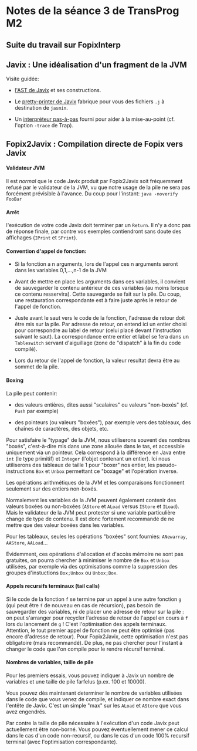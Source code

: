 Notes de la séance 3 de TransProg M2
====================================

## Suite du travail sur FopixInterp

## Javix : Une idéalisation d'un fragment de la JVM

Visite guidée:

 - [l'AST de Javix](../src/main/scala/trac/javix/JavixAST.scala) et ses constructions.

 - Le [pretty-printer de Javix](../src/main/scala/trac/javix/JavixPP.scala) fabrique pour vous des fichiers `.j` à destination de `jasmin`.

 - Un [interpréteur pas-à-pas](../src/main/scala/trac/javix/JavixInterp.scala) fourni pour aider à la mise-au-point (cf. l'option `-trace` de Trap).

## Fopix2Javix : Compilation directe de Fopix vers Javix

#### Validateur JVM

Il est *normal* que le code Javix produit par Fopix2Javix soit
fréquemment refusé par le validateur de la JVM, vu que notre usage
de la pile ne sera pas forcément prévisible à l'avance.
Du coup pour l'instant: `java -noverify FooBar` 
  
#### Arrêt

l'exécution de votre code Javix doit terminer par un `Return`.
Il n'y a donc pas de réponse finale, par contre vos exemples
contiendront sans doute des affichages (`IPrint` et `SPrint`).
 
#### Convention d'appel de fonction:
 
  - Si la fonction a n arguments, lors de l'appel ces n arguments
    seront dans les variables 0,1,...,n-1 de la JVM
  
  - Avant de mettre en place les arguments dans ces variables,
    il convient de sauvegarder le contenu antérieur de ces variables
    (au moins lorsque ce contenu resservira). Cette sauvegarde se
    fait sur la pile. Du coup, une restauration correspondante est
    à faire juste après le retour de l'appel de fonction.

  - Juste avant le saut vers le code de la fonction, l'adresse de
    retour doit être mis sur la pile. Par adresse de retour, on entend
    ici un entier choisi pour correspondre au label de retour (celui
    placé devant l'instruction suivant le saut). La correspondance
    entre entier et label se fera dans un `Tableswitch` servant
    d'aiguillage (zone de "dispatch" à la fin du code compilé).
  
  - Lors du retour de l'appel de fonction, la valeur resultat devra
    être au sommet de la pile.

#### Boxing

La pile peut contenir:
 
  - des valeurs entières, dites aussi "scalaires" ou valeurs
    "non-boxés" (cf. `Push` par exemple)
   
  - des pointeurs (ou valeurs "boxées"), par exemple vers des
    tableaux, des chaînes de caractères, des objets, etc.

Pour satisfaire le "typage" de la JVM, nous utiliserons souvent
des nombres "boxés", c'est-à-dire mis dans une zone allouée dans le
tas, et accessible uniquement via un pointeur. Cela correspond
à la différence en Java entre `int` (le type primitif) et `Integer`
(l'objet contenant un entier). Ici nous utiliserons des tableaux
de taille 1 pour "boxer" nos entier, les pseudo-instructions
`Box` et `Unbox` permettant ce "boxage" et l'opération inverse.

Les opérations arithmétiques de la JVM et les comparaisons
fonctionnent seulement sur des entiers non-boxés.

Normalement les variables de la JVM peuvent également contenir
des valeurs boxées ou non-boxées (`AStore` et `ALoad` versus `IStore`
et `ILoad`). Mais le validateur de la JVM peut protester si une
variable particulière change de type de contenu. Il est donc fortement
recommandé de ne mettre que des valeur boxées dans les variables.

Pour les tableaux, seules les opérations "boxées" sont fournies:
`ANewarray`, `AAStore`, `AALoad`...

Evidemment, ces opérations d'allocation et d'accès mémoire ne sont
pas gratuites, on pourra chercher à minimiser le nombre de `Box`
et `Unbox` utilisées, par exemple via des optimisations comme la
suppression des groupes d'instuctions `Box;Unbox` ou `Unbox;Box`.

#### Appels recursifs terminaux (tail calls)

Si le code de la fonction `f` se termine par un appel à une autre
fonction `g` (qui peut être `f` de nouveau en cas de récursion),
pas besoin de sauvegarder des variables, ni de placer une adresse
de retour sur la pile : on peut s'arranger pour recycler l'adresse
de retour de l'appel en cours à `f` lors du lancement de `g` !
C'est l'optimisation des appels terminaux. Attention, le tout premier
appel de fonction ne peut être optimisé (pas encore d'adresse de
retour). Pour Fopix2Javix, cette optimisation n'est pas obligatoire
(mais recommandé). De plus, ne pas chercher pour l'instant à changer
le code que l'on compile pour le rendre récursif terminal.

#### Nombres de variables, taille de pile

Pour les premiers essais, vous pouvez indiquer à Javix un nombre de
variables et une taille de pile farfelus (p.ex. 100 et 10000).

Vous pouvez dès maintenant determiner le nombre de variables utilisées
dans le code que vous venez de compile, et indiquer ce nombre exact
dans l'entête de Javix. C'est un simple "max" sur les `ALoad` et
`AStore` que vous avez engendrés.

Par contre la taille de pile nécessaire à l'exécution d'un code Javix
peut actuellement être non-borné. Vous pouvez éventuellement mener ce
calcul dans le cas d'un code non-recursif, ou dans le cas d'un code
100% recursif terminal (avec l'optimisation correspondante).
